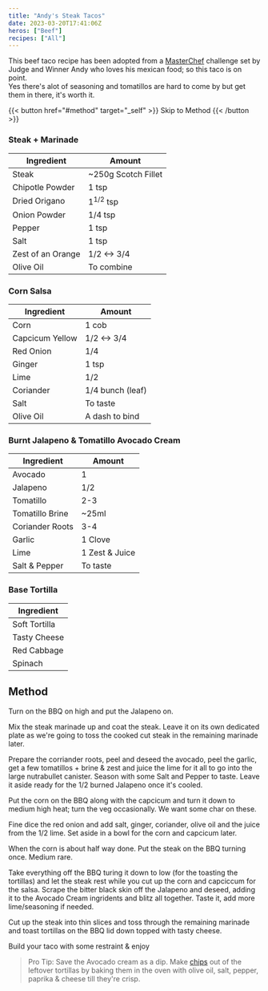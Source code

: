 ```yaml
---
title: "Andy's Steak Tacos"
date: 2023-03-20T17:41:06Z
heros: ["Beef"]
recipes: ["All"]
---
```


This beef taco recipe has been adopted from a [MasterChef](https://10play.com.au/junior-masterchef-australia/recipes/chipotle-scotch-fillet-tacos-burnt-jalapeno-and-avocado-cream-roasted-corn-salsa/r200911vkufy) challenge set by Judge and Winner Andy who loves his mexican food; so this taco is on point. <br>Yes there's alot of seasoning and tomatillos are hard to come by but get them in there, it's worth it.

{{< button href="#method" target="_self" >}}
Skip to Method
{{< /button >}}


### Steak + Marinade

| Ingredient  | Amount |
| ----- | ---- |
| Steak | ~250g Scotch Fillet |
| Chipotle Powder | 1 tsp |
| Dried Origano | 1<sup>1/2</sup> tsp |
| Onion Powder | 1/4 tsp |
| Pepper | 1 tsp |
| Salt | 1 tsp |
| Zest of an Orange | 1/2 <-> 3/4 |
| Olive Oil | To combine |

### Corn Salsa

| Ingredient  | Amount |
| ----- | ---- |
| Corn | 1 cob |
| Capcicum Yellow | 1/2 <-> 3/4 |
| Red Onion | 1/4 |
| Ginger | 1 tsp |
| Lime | 1/2 |
| Coriander | 1/4 bunch (leaf) |
| Salt | To taste |
| Olive Oil | A dash to bind |

### Burnt Jalapeno & Tomatillo Avocado Cream

| Ingredient  | Amount |
| ----- | ---- |
| Avocado | 1 |
| Jalapeno | 1/2 |
| Tomatillo | 2-3 |
| Tomatillo Brine | ~25ml |
| Coriander Roots | 3-4 |
| Garlic | 1 Clove |
| Lime | 1 Zest & Juice |
| Salt & Pepper | To taste |

### Base Tortilla

| Ingredient  | 
| ----- | 
| Soft Tortilla | 
| Tasty Cheese | 
| Red Cabbage | 
| Spinach |

## Method

Turn on the BBQ on high and put the Jalapeno on.

Mix the steak marinade up and coat the steak. Leave it on its own dedicated plate as we're going to toss the cooked cut steak in the remaining marinade later.

Prepare the corriander roots, peel and deseed the avocado, peel the garlic, get a few tomatillos + brine & zest and juice the lime for it all to go into the large nutrabullet canister. Season with some Salt and Pepper to taste. Leave it aside ready for the 1/2 burned Jalapeno once it's cooled.

Put the corn on the BBQ along with the capcicum and turn it down to medium high heat; turn the veg occasionally. We want some char on these.

Fine dice the red onion and add salt, ginger, coriander, olive oil and the juice from the 1/2 lime. Set aside in a bowl for the corn and capcicum later.

When the corn is about half way done. Put the steak on the BBQ turning once. Medium rare.

Take everything off the BBQ turing it down to low (for the toasting the tortillas) and let the steak rest while you cut up the corn and capciccum for the salsa. Scrape the bitter black skin off the Jalapeno and deseed, adding it to the Avocado Cream ingridents and blitz all together. Taste it, add more lime/seasoning if needed.

Cut up the steak into thin slices and toss through the remaining marinade and toast tortillas on the BBQ lid down topped with tasty cheese.

Build your taco with some restraint & enjoy

> Pro Tip: Save the Avocado cream as a dip. Make [chips](chips.jpg) out of the leftover tortillas by baking them in the oven with olive oil, salt, pepper, paprika & cheese till they're crisp.
